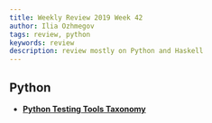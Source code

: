 ```yaml
---
title: Weekly Review 2019 Week 42
author: Ilia Ozhmegov
tags: review, python 
keywords: review
description: review mostly on Python and Haskell
---
```



<!--more-->

## Python

- **[Python Testing Tools Taxonomy](https://wiki.python.org/moin/PythonTestingToolsTaxonomy)**
